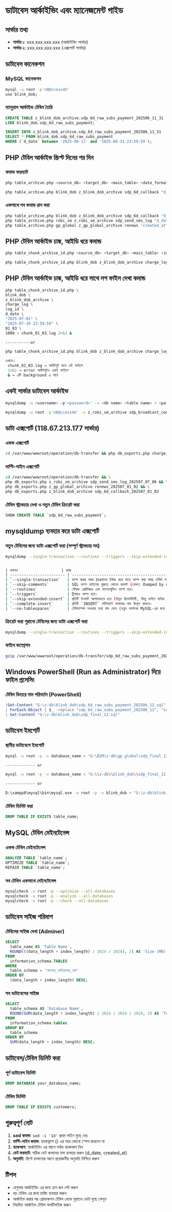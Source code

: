 # ডাটাবেস আর্কাইভিং এবং ম্যানেজমেন্ট গাইড

## সার্ভার তথ্য
- **সার্ভার ১**: xxx.xxx.xxx.xxx (আর্কাইভিং সার্ভার)
- **সার্ভার ২**: xxx.xxx.xxx.xxx (এক্সপোর্ট সার্ভার)

## ডাটাবেস কানেকশন

### MySQL কানেকশন
```bash
mysql -u root -p'n0@ccess4U'
use blink_dob;
```

### ম্যানুয়াল আর্কাইভ টেবিল তৈরি
```sql
CREATE TABLE z_blink_dob_archive.sdp_6d_raw_subs_payment_202506_11_31 
LIKE blink_dob.sdp_6d_raw_subs_payment;

INSERT INTO z_blink_dob_archive.sdp_6d_raw_subs_payment_202506_11_31 
SELECT * FROM blink_dob.sdp_6d_raw_subs_payment 
WHERE (`d_date` between '2025-06-11' and '2025-06-31 23:59:59');
```

## PHP টেবিল আর্কাইভ স্ক্রিপ্ট দিনের পর দিন

### কমান্ড ফরম্যাট
```bash
php table_archive.php <source_db> <target_db> <main_table> <date_formate> <from_date> <to_date> <table_suffix>

php table_archive.php blink_dob z_blink_dob_archive sdp_6d_callback "d_date" "2025-07-01" "2025-07-02 23:59:59" "202507_01_02"
```

### একসাথে সব কমান্ড রান করা
```bash
php table_archive.php blink_dob z_blink_dob_archive sdp_6d_callback "d_date" "2025-07-01" "2025-07-02 23:59:59" "202507_01_02" && \
php table_archive.php robi_sm z_robi_sm_archive sdp_send_sms_log "d_date" "2025-07-07" "2025-07-08 23:59:59" "202507_07_08" && \
php table_archive.php gp_global z_gp_global_archive renews "created_at" "2025-07-01" "2025-07-02 23:59:59" "202507_01_02"
```
## PHP টেবিল আর্কাইভ চাঙ্ক, আইডি ধরে কমান্ড

```bash
php table_chunk_archive_id.php <source_db> <target_db> <main_table> <id_column_name> <date_column_name> <from_date> <to_date> <table_suffix> [chunk_size]

php table_chunk_archive_id.php blink_dob z_blink_dob_archive charge_log log_id d_date "2025-07-01" "2025-07-10 23:59:59" 01_10 10000
```

## PHP টেবিল আর্কাইভ চাঙ্ক, আইডি ধরে সাথে লগ ফাইল দেখা কমান্ড

```bash
php table_chunk_archive_id.php \
blink_dob \
z_blink_dob_archive \
charge_log \
log_id \
d_date \
"2025-07-01" \
"2025-07-10 23:59:59" \
01_03 \
1000 > chunk_01_03.log 2>&1 &

-----------or

php table_chunk_archive_id.php blink_dob z_blink_dob_archive charge_log log_id d_date "2025-07-01" "2025-07-10 23:59:59" 01_03 10000 > chunk_01_03.log 2>&1 &

এখানে:
 chunk_01_03.log → আউটপুট যাবে এই ফাইলে
 2>&1 → error আউটপুটও একই ফাইলে
 & → এটি background এ যাবে

```
## একই সার্ভার ডাটাবেস আর্কাইভ
``` bash
mysqldump -u <username> -p'<password>' -v <db name> <table name> > <path>/<table name>.sql

mysqldump -u root -p'n0@ccess4U' -v z_robi_sm_archive sdp_broadcast_content_202504 > sdp_broadcast_content_202504.sql
```
## ডাটা এক্সপোর্ট (118.67.213.177 সার্ভার)

### একক এক্সপোর্ট
```bash
cd /var/www/wwwroot/operation/db-transfer && php db_exports.php charge_log_202502
```

### মাল্টি-লাইন এক্সপোর্ট
```bash
cd /var/www/wwwroot/operation/db-transfer && \
php db_exports.php z_robi_sm_archive sdp_send_sms_log_202507_07_08 && \
php db_exports.php z_gp_global_archive renews_202507_01_02 && \
php db_exports.php z_blink_dob_archive sdp_6d_callback_202507_01_02
```

### টেবিল স্ট্রাকচার দেখা ও নতুন টেবিল ক্রিয়েট করা 
```sql
SHOW CREATE TABLE `sdp_6d_raw_subs_payment`;
```

## mysqldump ব্যবহার করে ডাটা এক্সপোর্ট

### নতুন টেবিলের জন্য ডাটা এক্সপোর্ট করা (সম্পূর্ণ স্ট্রাকচার সহ)
```bash
mysqldump --single-transaction --routines --triggers --skip-extended-insert --skip-comments --complete-insert --no-tablespaces -u root -p'351f0*57034e1a025#' -h 192.168.20.14 z_blink_dob_archive sdp_6d_raw_subs_payment_202506_12 > /var/www/wwwroot/operation/db-transfer/sdp_6d_raw_subs_payment_202506_12.sql && sed -i '1d' /var/www/wwwroot/operation/db-transfer/sdp_6d_raw_subs_payment_202506_12.sql


| অপশন                   | কাজ                                                                                                  
| ------------------------ | ----------------------------------------------------------------------------------------------------
| `--single-transaction`   | ডাম্প করার সময় ট্রাঞ্জেকশন ইউজ করে যাতে ডাম্প করা সময় টেবিল লক না হয় (InnoDB টেবিলের জন্য খুব উপকারী)
| `--skip-comments`        | SQL ডাম্প ফাইলের শুরুতে কোনো কমেন্ট (যেমন: Dumped by mysqldump...) লেখা হবে না।                     
| `--routines`             | স্টোরড প্রোসিজার এবং ফাংশনগুলিও ডাম্প হবে।                                                            
| `--triggers`             | ট্রিগারও ডাম্প হবে।                                                                                   
| `--skip-extended-insert` | প্রতিটি ইনসার্ট আলাদাভাবে হবে (উন্নত রিডেবিলিটি, কিন্তু ফাইল সাইজ বড়)।                                  
| `--complete-insert`      | প্রতিটি `INSERT` স্টেটমেন্টে কলামের নাম উল্লেখ থাকবে।                                               
| `--no-tablespaces`       | টেবিলস্পেস সংক্রান্ত তথ্য বাদ দেবে (নতুন ভার্সনের MySQL-এর জন্য গুরুত্বপূর্ণ, নয়তো এরর হতে পারে)।       

```

### ক্রিয়েট করা পুরানো টেবিলের জন্য ডাটা এক্সপোর্ট করা
```bash
mysqldump --single-transaction --routines --triggers --skip-extended-insert --skip-comments --complete-insert --no-tablespaces -u root -p'351f0*57034e1a025#' -h 192.168.20.14 z_blink_dob_archive sdp_6d_raw_subs_payment_202506_12 > /var/www/wwwroot/operation/db-transfer/sdp_6d_raw_subs_payment_202506_12.sql && sed -i -e '1d' -e '/CREATE TABLE/,/);/d' -e '/DROP TABLE IF EXISTS `sdp_6d_raw_subs_payment_202506_12`;/d' /var/www/wwwroot/operation/db-transfer/sdp_6d_raw_subs_payment_202506_12.sql
```

### ফাইল কম্প্রেশন
```bash
gzip /var/www/wwwroot/operation/db-transfer/sdp_6d_raw_subs_payment_202506_12.sql
```

## Windows PowerShell (Run as Administrator) দিয়ে ফাইল প্রসেসিং

### টেবিল ভিতরে নাম পরিবর্তন (PowerShell)
```powershell
(Get-Content "G:\z-db\blink_dob\sdp_6d_raw_subs_payment_202506_12.sql") `
| ForEach-Object { $_ -replace "sdp_6d_raw_subs_payment_202506_12", "sdp_6d_raw_subs_payment_202506" } `
| Set-Content "G:\z-db\blink_dob\sdp_final_12.sql"
```

## ডাটাবেস ইমপোর্ট

### স্থানীয় ডাটাবেসে ইমপোর্ট
```bash
mysql -u root -p -v database_name < "G:\B2M\z-db\gp_global\sdp_final_12.sql"

------------- or

mysql -u root -p -v database_name < "G:\\z-db\\blink_dob\\sdp_final_12.sql"

------------- or

D:\xampp8\mysql\bin\mysql.exe -u root -p -v blink_dob < "G:\z-db\blink_dob\sdp_6d_raw_subs_payment_202506_11.sql"
```

### টেবিল ডিলিট করা
```sql
DROP TABLE IF EXISTS table_name;
```

## MySQL টেবিল মেইনটেনেন্স

### একক টেবিল মেইনটেনেন্স
```sql
ANALYZE TABLE `table_name`;
OPTIMIZE TABLE `table_name`;
REPAIR TABLE `table_name`;
```

### সব টেবিল একসাথে মেইনটেনেন্স
```bash
mysqlcheck -u root -p --optimize --all-databases
mysqlcheck -u root -p --analyze --all-databases
mysqlcheck -u root -p --check --all-databases
```


## ডাটাবেস সাইজ পরিমাপ

### টেবিলের সাইজ দেখা (Adminer)
```sql
SELECT 
  table_name AS 'Table Name',
  ROUND(((data_length + index_length) / 1024 / 1024), 2) AS 'Size (MB)'  
FROM 
  information_schema.TABLES
WHERE 
  table_schema = 'আপনার_ডাটাবেসের_নাম'      
ORDER BY 
  (data_length + index_length) DESC;
```

### সব ডাটাবেসের সাইজ
```sql
SELECT 
  table_schema AS 'Database Name',
  ROUND(SUM(data_length + index_length) / 1024 / 1024 / 1024, 3) AS 'Total Size (GB)'
FROM 
  information_schema.tables
GROUP BY 
  table_schema
ORDER BY 
  SUM(data_length + index_length) DESC;
```

## ডাটাবেস/টেবিল ডিলিট করা

### পূর্ণ ডাটাবেস ডিলিট
```sql
DROP DATABASE your_database_name;
```

### টেবিল ডিলিট
```sql
DROP TABLE IF EXISTS customers;
```

## গুরুত্বপূর্ণ নোট

1. **sed কমান্ড**: `sed -i '1d'` প্রথম লাইন মুছে দেয়
2. **মাল্টি-লাইন কমান্ড**: ব্যাকস্ল্যাশ (\) এর পরে কোনো স্পেস রাখবেন না
3. **ব্যাকআপ**: আর্কাইভিং এর আগে সর্বদা ব্যাকআপ নিন
4. **ডেট ফরম্যাট**: সঠিক ডেট কলামের নাম ব্যবহার করুন (d_date, created_at)
5. **অনুমতি**: স্ক্রিপ্ট চালানোর আগে প্রয়োজনীয় অনুমতি নিশ্চিত করুন

## টিপস
- রেগুলার আর্কাইভিং এর জন্য ক্রন জব সেট করুন
- বড় টেবিল এর জন্য চাঙ্কিং ব্যবহার করুন
- আর্কাইভ করার পর প্রোডাকশন টেবিল থেকে পুরাতন ডেটা মুছে ফেলুন
- নিয়মিত আর্কাইভ টেবিল অপটিমাইজ করুন



